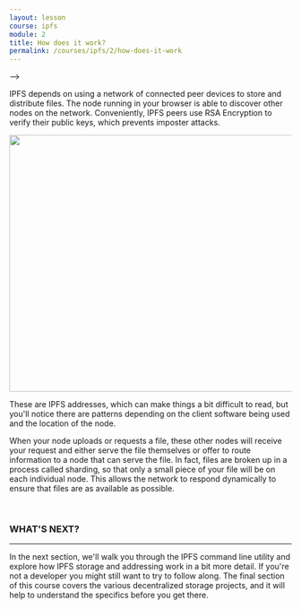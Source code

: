 ```yaml
---
layout: lesson
course: ipfs
module: 2
title: How does it work?
permalink: /courses/ipfs/2/how-does-it-work
---
```

-->

<span><span class="openingParagraph">
IPFS depends on using a network of connected peer devices to store and distribute files. The node running in your browser is able to discover other nodes on the network. Conveniently, IPFS peers use RSA Encryption to verify their public keys, which prevents imposter attacks.</span>

<img class="aligncenter size-full wp-image-11697" src="https://theblockchaininstitute.org/wp-content/uploads/2019/02/Peers_How.jpg" alt="" width="1135" height="458" />

These are IPFS addresses, which can make things a bit difficult to read, but you'll notice there are patterns depending on the client software being used and the location of the node.

When your node uploads or requests a file, these other nodes will receive your request and either serve the file themselves or offer to route information to a node that can serve the file. In fact, files are broken up in a process called sharding, so that only a small piece of your file will be on each individual node. This allows the network to respond dynamically to ensure that files are as available as possible.

&nbsp;
<h3>WHAT'S NEXT?</h3>
<hr />

In the next section, we'll walk you through the IPFS command line utility and explore how IPFS storage and addressing work in a bit more detail. If you're not a developer you might still want to try to follow along. The final section of this course covers the various decentralized storage projects, and it will help to understand the specifics before you get there.</span>
